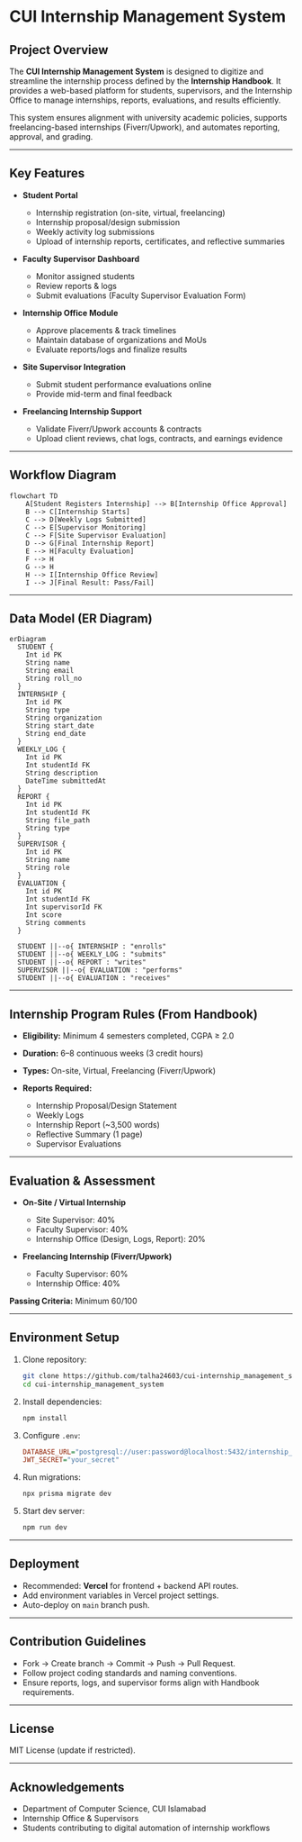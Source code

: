 # CUI Internship Management System
## Project Overview

The **CUI Internship Management System** is designed to digitize and streamline the internship process defined by the **Internship Handbook**. It provides a web-based platform for students, supervisors, and the Internship Office to manage internships, reports, evaluations, and results efficiently.

This system ensures alignment with university academic policies, supports freelancing-based internships (Fiverr/Upwork), and automates reporting, approval, and grading.

---

## Key Features

- **Student Portal**
  - Internship registration (on-site, virtual, freelancing)
  - Internship proposal/design submission
  - Weekly activity log submissions
  - Upload of internship reports, certificates, and reflective summaries

- **Faculty Supervisor Dashboard**
  - Monitor assigned students
  - Review reports & logs
  - Submit evaluations (Faculty Supervisor Evaluation Form)

- **Internship Office Module**
  - Approve placements & track timelines
  - Maintain database of organizations and MoUs
  - Evaluate reports/logs and finalize results

- **Site Supervisor Integration**
  - Submit student performance evaluations online
  - Provide mid-term and final feedback

- **Freelancing Internship Support**
  - Validate Fiverr/Upwork accounts & contracts
  - Upload client reviews, chat logs, contracts, and earnings evidence

---

## Workflow Diagram

```mermaid
flowchart TD
    A[Student Registers Internship] --> B[Internship Office Approval]
    B --> C[Internship Starts]
    C --> D[Weekly Logs Submitted]
    C --> E[Supervisor Monitoring]
    C --> F[Site Supervisor Evaluation]
    D --> G[Final Internship Report]
    E --> H[Faculty Evaluation]
    F --> H
    G --> H
    H --> I[Internship Office Review]
    I --> J[Final Result: Pass/Fail]
````

---

## Data Model (ER Diagram)

```mermaid
erDiagram
  STUDENT {
    Int id PK
    String name
    String email
    String roll_no
  }
  INTERNSHIP {
    Int id PK
    String type
    String organization
    String start_date
    String end_date
  }
  WEEKLY_LOG {
    Int id PK
    Int studentId FK
    String description
    DateTime submittedAt
  }
  REPORT {
    Int id PK
    Int studentId FK
    String file_path
    String type
  }
  SUPERVISOR {
    Int id PK
    String name
    String role
  }
  EVALUATION {
    Int id PK
    Int studentId FK
    Int supervisorId FK
    Int score
    String comments
  }

  STUDENT ||--o{ INTERNSHIP : "enrolls"
  STUDENT ||--o{ WEEKLY_LOG : "submits"
  STUDENT ||--o{ REPORT : "writes"
  SUPERVISOR ||--o{ EVALUATION : "performs"
  STUDENT ||--o{ EVALUATION : "receives"
```

---

## Internship Program Rules (From Handbook)

* **Eligibility:** Minimum 4 semesters completed, CGPA ≥ 2.0
* **Duration:** 6–8 continuous weeks (3 credit hours)
* **Types:** On-site, Virtual, Freelancing (Fiverr/Upwork)
* **Reports Required:**

  * Internship Proposal/Design Statement
  * Weekly Logs
  * Internship Report (~3,500 words)
  * Reflective Summary (1 page)
  * Supervisor Evaluations

---

## Evaluation & Assessment

* **On-Site / Virtual Internship**

  * Site Supervisor: 40%
  * Faculty Supervisor: 40%
  * Internship Office (Design, Logs, Report): 20%

* **Freelancing Internship (Fiverr/Upwork)**

  * Faculty Supervisor: 60%
  * Internship Office: 40%

**Passing Criteria:** Minimum 60/100

---

## Environment Setup

1. Clone repository:

   ```bash
   git clone https://github.com/talha24603/cui-internship_management_system.git
   cd cui-internship_management_system
   ```

2. Install dependencies:

   ```bash
   npm install
   ```

3. Configure `.env`:

   ```ini
   DATABASE_URL="postgresql://user:password@localhost:5432/internship_db"
   JWT_SECRET="your_secret"
   ```

4. Run migrations:

   ```bash
   npx prisma migrate dev
   ```

5. Start dev server:

   ```bash
   npm run dev
   ```

---

## Deployment

* Recommended: **Vercel** for frontend + backend API routes.
* Add environment variables in Vercel project settings.
* Auto-deploy on `main` branch push.

---

## Contribution Guidelines

* Fork → Create branch → Commit → Push → Pull Request.
* Follow project coding standards and naming conventions.
* Ensure reports, logs, and supervisor forms align with Handbook requirements.

---

## License

MIT License (update if restricted).

---

## Acknowledgements

* Department of Computer Science, CUI Islamabad
* Internship Office & Supervisors
* Students contributing to digital automation of internship workflows





